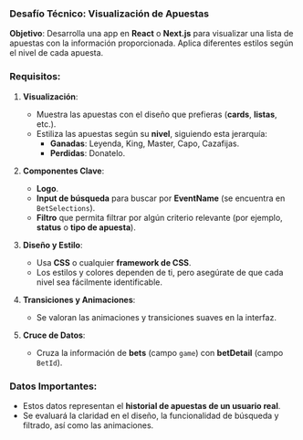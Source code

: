 ### Desafío Técnico: Visualización de Apuestas

**Objetivo**: Desarrolla una app en **React** o **Next.js** para visualizar una lista de apuestas con la información proporcionada. Aplica diferentes estilos según el nivel de cada apuesta.

### **Requisitos**:

1. **Visualización**:

   - Muestra las apuestas con el diseño que prefieras (**cards**, **listas**, etc.).
   - Estiliza las apuestas según su **nivel**, siguiendo esta jerarquía:
     - **Ganadas**: Leyenda, King, Master, Capo, Cazafijas.
     - **Perdidas**: Donatelo.

2. **Componentes Clave**:

   - **Logo**.
   - **Input de búsqueda** para buscar por **EventName** (se encuentra en `BetSelections`).
   - **Filtro** que permita filtrar por algún criterio relevante (por ejemplo, **status** o **tipo de apuesta**).

3. **Diseño y Estilo**:

   - Usa **CSS** o cualquier **framework de CSS**.
   - Los estilos y colores dependen de ti, pero asegúrate de que cada nivel sea fácilmente identificable.

4. **Transiciones y Animaciones**:

   - Se valoran las animaciones y transiciones suaves en la interfaz.

5. **Cruce de Datos**:
   - Cruza la información de **bets** (campo `game`) con **betDetail** (campo `BetId`).

### **Datos Importantes**:

- Estos datos representan el **historial de apuestas de un usuario real**.
- Se evaluará la claridad en el diseño, la funcionalidad de búsqueda y filtrado, así como las animaciones.
